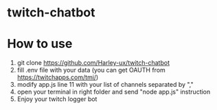 # twitch-chatbot

# How to use 
1. git clone https://github.com/Harley-ux/twitch-chatbot
2. fill .env file with your data (you can get OAUTH from https://twitchapps.com/tmi/)
3. modify app.js line 11 with your list of channels separated by ","
4. open your terminal in right folder and send "node app.js" instruction
5. Enjoy your twitch logger bot

